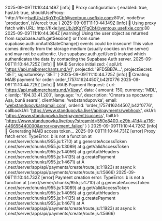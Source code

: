 2025-09-09T11:10:44.149Z [info] 🔧 Proxy configuration: {
  enabled: true,
  hasUrl: true,
  shouldUseProxy: 'http://fixie:IwdUbJzKgYFgCbf@ventoux.usefixie.com:80\n',
  nodeEnv: 'production',
  isVercel: true
}
2025-09-09T11:10:44.149Z [info] 🔄 Using proxy fetch with URL: http://fixie:IwdUbJzKgYFgCbf@ventoux.usefixie.com:80
2025-09-09T11:10:44.364Z [warning] Using the user object as returned from supabase.auth.getSession() or from some supabase.auth.onAuthStateChange() events could be insecure! This value comes directly from the storage medium (usually cookies on the server) and may not be authentic. Use supabase.auth.getUser() instead which authenticates the data by contacting the Supabase Auth server.
2025-09-09T11:10:44.725Z [info] 🔧 MAIB Service initialized: {
  apiUrl: 'https://api.maibmerchants.md/v1',
  projectId: '9FD5BB7A...',
  projectSecret: 'SET',
  signatureKey: 'SET'
}
2025-09-09T11:10:44.725Z [info] 🔄 Creating MAIB payment for order: order_1757416244507_b42f0776
2025-09-09T11:10:44.725Z [info] 🔄 MAIB Payment Request: {
  url: 'https://api.maibmerchants.md/v1/pay',
  data: {
    amount: 150,
    currency: 'MDL',
    clientIp: '194.33.41.200',
    language: 'ru',
    description: 'Оплата за просмотр: Așa, bună seara!',
    clientName: 'webstandupovka',
    email: 'webstandupovka@gmail.com',
    orderId: 'order_1757416244507_b42f0776',
    callbackUrl: 'https://www.standupovka.live//api/payments/webhook',
    okUrl: 'https://www.standupovka.live/payment/success',
    failUrl: 'https://www.standupovka.live/buy?streamId=550e8400-e29b-41d4-a716-446655440000&error=payment_failed'
  }
}
2025-09-09T11:10:44.726Z [info] 🔑 Generating MAIB access token...
2025-09-09T11:10:44.731Z [error] Proxy fetch error: TypeError: b is not a function
    at <unknown> (.next/server/chunks/955.js:1:710)
    at g.generateAccessToken (.next/server/chunks/955.js:1:3089)
    at g.getValidAccessToken (.next/server/chunks/955.js:1:4056)
    at g.getAuthHeaders (.next/server/chunks/955.js:1:4135)
    at g.createPayment (.next/server/chunks/955.js:1:4671)
    at A (.next/server/app/api/payments/create/route.js:1:1923)
    at async k (.next/server/app/api/payments/create/route.js:1:5666)
2025-09-09T11:10:44.732Z [error] Payment creation error: TypeError: b is not a function
    at <unknown> (.next/server/chunks/955.js:1:710)
    at g.generateAccessToken (.next/server/chunks/955.js:1:3089)
    at g.getValidAccessToken (.next/server/chunks/955.js:1:4056)
    at g.getAuthHeaders (.next/server/chunks/955.js:1:4135)
    at g.createPayment (.next/server/chunks/955.js:1:4671)
    at A (.next/server/app/api/payments/create/route.js:1:1923)
    at async k (.next/server/app/api/payments/create/route.js:1:5666)